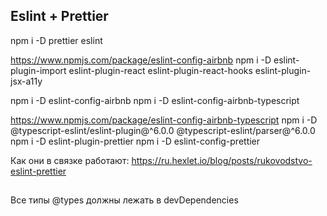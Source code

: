 ## Eslint + Prettier
npm i -D prettier eslint

https://www.npmjs.com/package/eslint-config-airbnb
npm i -D eslint-plugin-import eslint-plugin-react eslint-plugin-react-hooks eslint-plugin-jsx-a11y

npm i -D eslint-config-airbnb
npm i -D eslint-config-airbnb-typescript

https://www.npmjs.com/package/eslint-config-airbnb-typescript
npm i -D @typescript-eslint/eslint-plugin@^6.0.0 @typescript-eslint/parser@^6.0.0
npm i -D eslint-plugin-prettier
npm i -D eslint-config-prettier

Как они в связке работают: https://ru.hexlet.io/blog/posts/rukovodstvo-eslint-prettier
##
Все типы @types должны лежать в devDependencies
